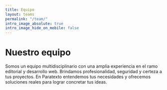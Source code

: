```yaml
---
title: Equipo
layout: teams
permalink: "/team/"
intro_image_absolute: true
intro_image_hide_on_mobile: false
---
```


# Nuestro equipo

Somos un equipo multidisciplinario con una amplia experiencia en el ramo editorial y desarrollo web. Brindamos profesionalidad, seguridad y certeza a tus proyectos. En Paratexto entendemos tus necesidades y ofrecemos soluciones reales para lograr concretar tus ideas. 
